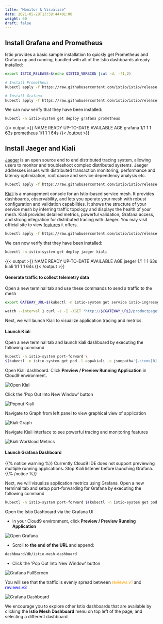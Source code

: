 ```yaml
---
title: "Monitor & Visualize"
date: 2021-05-28T13:59:44+01:00
weight: 60
draft: false
---
```


## Install Grafana and Prometheus

Istio provides a basic sample installation to quickly get Prometheus and Grafana up and running, bundled with all of the Istio dashboards already installed:

```bash
export ISTIO_RELEASE=$(echo $ISTIO_VERSION |cut -d. -f1,2)

# Install Prometheus
kubectl apply -f https://raw.githubusercontent.com/istio/istio/release-${ISTIO_RELEASE}/samples/addons/prometheus.yaml

# Install Grafana
kubectl apply -f https://raw.githubusercontent.com/istio/istio/release-${ISTIO_RELEASE}/samples/addons/grafana.yaml
```

We can now verify that they have been installed:

```bash
kubectl -n istio-system get deploy grafana prometheus
```

{{< output >}}
NAME         READY   UP-TO-DATE   AVAILABLE   AGE
grafana      1/1     1            1           63s
prometheus   1/1     1            1           64s
{{< /output >}}

## Install Jaeger and Kiali


[Jaeger](https://www.jaegertracing.io/) is an open source end to end distributed tracing system, allowing users to monitor and troubleshoot complex distributed systems. Jaeger addresses issues with distributed transaction monitoring, performance and latency optimization, root cause and service dependency analysis etc.

```bash
kubectl apply -f https://raw.githubusercontent.com/istio/istio/release-${ISTIO_RELEASE}/samples/addons/jaeger.yaml
```

[Kiali](https://kiali.io/) is a management console for an Istio-based service mesh. It provides dashboards, observability, and lets you operate your mesh with robust configuration and validation capabilities. It shows the structure of your service mesh by inferring traffic topology and displays the health of your mesh. Kiali provides detailed metrics, powerful validation, Grafana access, and strong integration for distributed tracing with Jaeger. You may visit official site to view [features](https://kiali.io/documentation/latest/features/) it offers.

```bash
kubectl apply -f https://raw.githubusercontent.com/istio/istio/release-${ISTIO_RELEASE}/samples/addons/kiali.yaml
```

We can now verify that they have been installed:

```bash
kubectl -n istio-system get deploy jaeger kiali
```

{{< output >}}
NAME         READY   UP-TO-DATE   AVAILABLE   AGE
jaeger       1/1     1            1           63s
kiali        1/1     1            1           64s
{{< /output >}}

#### Generate traffic to collect telemetry data
Open a new terminal tab and use these commands to send a traffic to the mesh

```bash
export GATEWAY_URL=$(kubectl -n istio-system get service istio-ingressgateway -o jsonpath='{.status.loadBalancer.ingress[0].hostname}')

watch --interval 1 curl -s -I -XGET "http://${GATEWAY_URL}/productpage"
```

Next, we will launch Kiali to visualize application tracing and metrics.
#### Launch Kiali

Open a new terminal tab and launch kiali dashboard by executing the following command

```bash
kubectl -n istio-system port-forward \
$(kubectl -n istio-system get pod -l app=kiali -o jsonpath='{.items[0].metadata.name}') 8080:20001
```

Open Kiali dashboard. Click **Preview / Preview Running Application** in Cloud9 environment.

![Open Kiali](/images/istio/istio_kiali_open.png)

Click the 'Pop Out Into New Window' button

![Popout Kiali](/images/istio/istio_kiali_popout.png)

Navigate to Graph from left panel to view graphical view of application

![Kiali Graph](/images/istio/istio_kiali_graph.png)

Navigate Kiali interface to see powerful tracing and monitoring features

![Kiali Workload Metrics](/images/istio/istio_kiali_metrics.png)
#### Launch Grafana Dashboard

{{% notice warning %}}
Currently Cloud9 IDE does not support previewing multiple running applications. Stop Kiali listener before launching Grafana.
{{% /notice %}}

Next, we will visualize application metrics using Grafana. Open a new terminal tab and setup port-forwarding for Grafana by executing the following command

```bash
kubectl -n istio-system port-forward $(kubectl -n istio-system get pod -l app=grafana -o jsonpath='{.items[0].metadata.name}') 8080:3000
```

Open the Istio Dashboard via the Grafana UI

* In your Cloud9 environment, click **Preview / Preview Running Application**

![Open Grafana](/images/istio/istio_grafana_open.png)

* Scroll to **the end of the URL** and append:

```bash
dashboard/db/istio-mesh-dashboard
```

* Click the 'Pop Out Into New Window' button

![Grafana FullScreen](/images/istio/istio_grafana_fullscreen.png)



You will see that the traffic is evenly spread between <span style="color:orange">reviews:v1</span> and <span style="color:blue">reviews:v3</span>

![Grafana Dashboard](/images/istio/istio_grafana1.png)

We encourage you to explore other Istio dashboards that are available by clicking the **Istio Mesh Dashboard** menu on top left of the page, and selecting a different dashboard.
